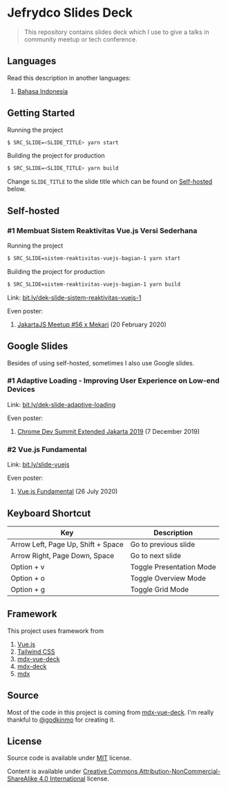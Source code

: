 # Jefrydco Slides Deck

> This repository contains slides deck which I use to give a talks in community meetup or tech conference.

## Languages

Read this description in another languages:

1. [Bahasa Indonesia](./readme.id.md)

## Getting Started

Running the project

```bash
$ SRC_SLIDE=<SLIDE_TITLE> yarn start
```

Building the project for production

```bash
$ SRC_SLIDE=<SLIDE_TITLE> yarn build
```

Change `SLIDE_TITLE` to the slide title which can be found on [Self-hosted](#self-hosted) below.

## Self-hosted

### #1 Membuat Sistem Reaktivitas Vue.js Versi Sederhana

Running the project

```bash
$ SRC_SLIDE=sistem-reaktivitas-vuejs-bagian-1 yarn start
```

Building the project for production

```bash
$ SRC_SLIDE=sistem-reaktivitas-vuejs-bagian-1 yarn build
```

Link: [bit.ly/dek-slide-sistem-reaktivitas-vuejs-1](https://bit.ly/dek-slide-sistem-reaktivitas-vuejs-1)

Even poster:
1. [JakartaJS Meetup #56 x Mekari](/poster/jakartajs-meetup-56-x-mekari.jpeg) (20 February 2020)

## Google Slides

Besides of using self-hosted, sometimes I also use Google slides.

### #1 Adaptive Loading - Improving User Experience on Low-end Devices

Link: [bit.ly/dek-slide-adaptive-loading](https://bit.ly/dek-slide-adaptive-loading)

Even poster:
1. [Chrome Dev Summit Extended Jakarta 2019](/poster/chrome-dev-summit-extended-jakarta-2019.png) (7 December 2019)

### #2 Vue.js Fundamental

Link: [bit.ly/slide-vuejs](https://bit.ly/slide-vuejs)

Even poster:
1. [Vue.js Fundamental](/poster/himit-vuejs-fundamental.jpeg) (26 July 2020)

## Keyboard Shortcut

| Key       | Description                                           |
| ----------- | ----------------------------------------------------|
| Arrow Left, Page Up, Shift + Space | Go to previous slide  |
| Arrow Right, Page Down, Space | Go to next slide      |
| Option + v  | Toggle Presentation Mode                            |
| Option + o  | Toggle Overview Mode                              |
| Option + g  | Toggle Grid Mode                                  |

## Framework

This project uses framework from

1. [Vue.js](https://vuejs.org)
2. [Tailwind CSS](https://tailwindcss.com/)
4. [mdx-vue-deck](https://github.com/godkinmo/mdx-vue-deck)
5. [mdx-deck](https://github.com/jxnblk/mdx-deck)
6. [mdx](https://mdxjs.com/)

## Source

Most of the code in this project is coming from [mdx-vue-deck](https://github.com/godkinmo/mdx-vue-deck). I'm really thankful to [@godkinmo](https://github.com/godkinmo) for creating it.

## License

Source code is available under [MIT](https://choosealicense.com/licenses/mit/) license.

Content is available under [Creative Commons Attribution-NonCommercial-ShareAlike 4.0 International](https://creativecommons.org/licenses/by-nc-sa/4.0/) license.
